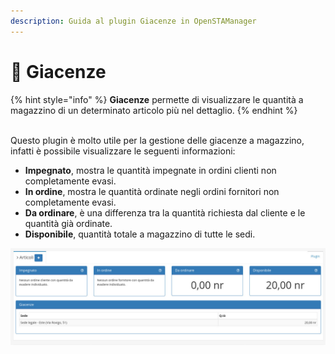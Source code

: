 ```yaml
---
description: Guida al plugin Giacenze in OpenSTAManager
---
```


# 🧺 Giacenze

{% hint style="info" %}
**Giacenze** permette di visualizzare le quantità a magazzino di un determinato articolo più nel dettaglio.
{% endhint %}

\
Questo plugin è molto utile per la gestione delle giacenze a magazzino, infatti è possibile visualizzare le seguenti informazioni:

* **Impegnato**, mostra le quantità impegnate in ordini clienti non completamente evasi.
* **In ordine**, mostra le quantità ordinate negli ordini fornitori non completamente evasi.
* **Da ordinare**, è una differenza tra la quantità richiesta dal cliente e le quantità già ordinate.
* **Disponibile**, quantità totale a magazzino di tutte le sedi.

![](<../../../../../.gitbook/assets/image (123).png>)
